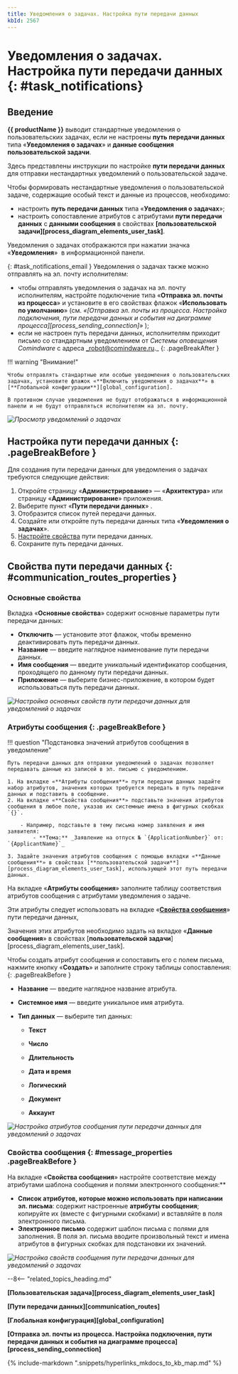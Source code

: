 ```yaml
---
title: Уведомления о задачах. Настройка пути передачи данных
kbId: 2567
---
```


# Уведомления о задачах. Настройка пути передачи данных {: #task_notifications}

## Введение

**{{ productName }}** выводит стандартные уведомления о пользовательских задачах, если не настроены **путь передачи данных** типа «**Уведомления о задачах**» и **данные сообщения пользовательской задачи**.

Здесь представлены инструкции по настройке **пути передачи данных** для отправки нестандартных уведомлений о пользовательской задаче.

Чтобы формировать нестандартные уведомления о пользовательской задаче, содержащие особый текст и данные из процессов, необходимо:

- настроить **путь передачи данных** типа «**Уведомления о задачах**»;
- настроить сопоставление атрибутов с атрибутами **пути передачи данных** с **данными сообщения** в свойствах **[пользовательской задачи][process_diagram_elements_user_task]**.

Уведомления о задачах отображаются при нажатии значка «**Уведомления**» <i class=" fal  fa-bell ">‌</i> в информационной панели.

[](){: #task_notifications_email }
Уведомления о задачах также можно отправлять на эл. почту исполнителям:

- чтобы отправлять уведомления о задачах на эл. почту исполнителям, настройте подключение типа «**Отправка эл. почты из процесса**» и установите в его свойствах флажок «**Использовать по умолчанию**» (см. _«[Отправка эл. почты из процесса. Настройка подключения, пути передачи данных и события на диаграмме процесса][process_sending_connection]»_ );
- если не настроен путь передачи данных, исполнителям приходит письмо со стандартным уведомлением от _Системы оповещения Comindware_ с адреса _robot@comindware.ru._
{: .pageBreakAfter }

!!! warning "Внимание!"

    Чтобы отправлять стандартные или особые уведомления о пользовательских задачах, установите флажок «**Включить уведомления о задачах**» в [**Глобальной конфигурации**][global_configuration].

    В противном случае уведомления не будут отображаться в информационной панели и не будут отправляться исполнителям на эл. почту.

_![Просмотр уведомлений о задачах](img/task_notifications_view.png)_

## Настройка пути передачи данных {: .pageBreakBefore }

Для создания пути передачи данных для уведомления о задачах требуются следующие действия:

1. Откройте страницу «**Администрирование**» — «**Архитектура**» или страницу «**Администрирование**» приложения.
2. Выберите пункт «**Пути передачи данных**» <i class=" fal  fa-route ">‌</i>.
3. Отобразится список путей передачи данных.
4. Создайте или откройте путь передачи данных типа «**Уведомления о задачах**».
5. [Настройте свойства](#communication_routes_properties) пути передачи данных.
6. Сохраните путь передачи данных.

## Свойства пути передачи данных {: #communication_routes_properties }

### Основные свойства

Вкладка «**Основные свойства**» содержит основные параметры пути передачи данных:

- **Отключить** — установите этот флажок, чтобы временно деактивировать путь передачи данных.
- **Название** — введите наглядное наименование пути передачи данных.
- **Имя сообщения** — введите _уникальный_ идентификатор сообщения, проходящего по данному пути передачи данных.
- **Приложение** — выберите бизнес-приложение, в котором будет использоваться путь передачи данных.

_![Настройка основных свойств пути передачи данных для уведомлений о задачах](img/task_notifications_primary_setting.png)_

### Атрибуты сообщения {: .pageBreakBefore }

!!! question "Подстановка значений атрибутов сообщения в уведомление"

    Путь передачи данных для отправки уведомлений о задачах позволяет передавать данные из записей в эл. письмо с уведомлением.

    1. На вкладке «**Атрибуты сообщения**» пути передачи данных задайте набор атрибутов, значения которых требуется передать в путь передачи данных и подставить в сообщение.
    2. На вкладке «**Свойства сообщения**» подставьте значения атрибутов сообщения в любое поле, указав их системные имена в фигурных скобках `{}`.

        - Например, подставьте в тему письма номер заявления и имя заявителя:
            - **Тема:** _Заявление на отпуск № `{ApplicationNumber}` от: `{ApplicantName}`_

    3. Задайте значения атрибутов сообщения с помощью вкладки «**Данные сообщения**» в свойствах [**пользовательской задачи**][process_diagram_elements_user_task], использующей этот путь передачи данных.

На вкладке «**Атрибуты сообщения**» заполните таблицу соответствия атрибутов сообщения с атрибутами уведомления о задаче.

Эти атрибуты следует использовать на вкладке «**[Свойства сообщения](#message_properties)**» пути передачи данных,

Значения этих атрибутов необходимо задать на вкладке «**Данные сообщения**» в свойствах [**пользовательской задачи**][process_diagram_elements_user_task].

Чтобы создать атрибут сообщения и сопоставить его с полем письма, нажмите кнопку «**Создать**» и заполните строку таблицы сопоставления:
{: .pageBreakBefore }

- **Название** — введите наглядное название атрибута.
- **Системное имя** — введите уникальное имя атрибута.
- **Тип данных** — выберите тип данных:

    - **Текст**
    - **Число**
    - **Длительность**
    - **Дата и время**
    - **Логический**
    - **Документ**

    - **Аккаунт**

_![Настройка атрибутов сообщения пути передачи данных для уведомлений о задачах](img/task_notifications_attributes_setting.png)_

### Свойства сообщения {: #message_properties .pageBreakBefore }

На вкладке «**Свойства сообщения**» настройте соответствие между атрибутами шаблона сообщения и полями электронного сообщения:**

- **Список атрибутов, которые можно использовать при написании эл. письма**: содержит настроенные **атрибуты сообщения**; копируйте их (вместе с фигурными скобками) и вставляйте в поля электронного письма.
- **Электронное письмо** содержит шаблон письма с полями для заполнения. В поля эл. письма вводите произвольный текст и имена атрибутов в фигурных скобках для подстановки их значений.

_![Настройка свойств сообщения пути передачи данных для уведомлений о задачах](img/task_notifications_message_setting.png)_

--8<-- "related_topics_heading.md"

**[Пользовательская задача][process_diagram_elements_user_task]**

**[Пути передачи данных][communication_routes]**

**[Глобальная конфигурация][global_configuration]**

**[Отправка эл. почты из процесса. Настройка подключения, пути передачи данных и события на диаграмме процесса][process_sending_connection]**

{% include-markdown ".snippets/hyperlinks_mkdocs_to_kb_map.md" %}
